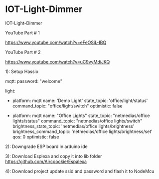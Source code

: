 # IOT-Light-Dimmer
IOT-Light-Dimmer

YouTube Part # 1

https://www.youtube.com/watch?v=eFeOSiL-IBQ

YouTube Part # 2

https://www.youtube.com/watch?v=uC9vyMdiJKQ

1): Setup Hassio

mqtt:
    password: "welcome"

light:
  - platform: mqtt
    name: 'Demo Light'
    state_topic: 'office/light/status'
    command_topic: "office/light/switch"
    optimistic: false

  - platform: mqtt
    name: "Office Lights"
    state_topic: "netmedias/office lights/status"
    command_topic: "netmedias/office lights/switch"
    brightness_state_topic: 'netmedias/office lights/brightness'
    brightness_command_topic: 'netmedias/office lights/brightness/set'
    qos: 0
    optimistic: false 
	
	
2): Downgrade ESP board in arduino ide


3): Download Esplexa and copy it into lib folder
https://github.com/Aircoookie/Espalexa


4): Download project update ssid and password and flash it to NodeMcu
